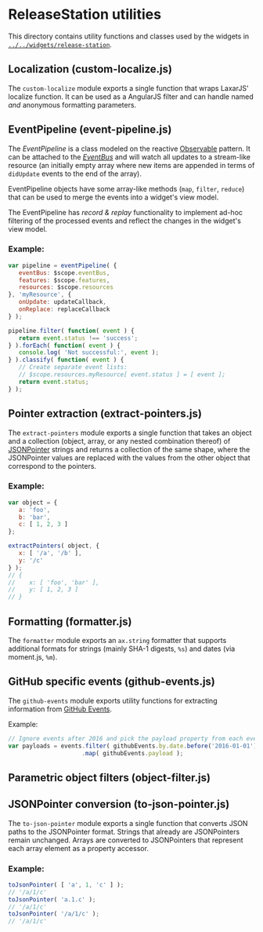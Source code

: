 # ReleaseStation utilities

This directory contains utility functions and classes used by the widgets in
[`../../widgets/release-station`](../../widgets/release-station).

## Localization (custom-localize.js)

The `custom-localize` module exports a single function that wraps LaxarJS'
localize function. It can be used as a AngularJS filter and can handle named
_and_ anonymous formatting parameters.

## EventPipeline (event-pipeline.js)

The _EventPipeline_ is a class modeled on the reactive [Observable][observable]
pattern.  It can be attached to the [_EventBus_][eventbus] and will watch all
updates to a stream-like resource (an initially empty array where new items
are appended in terms of `didUpdate` events to the end of the array).

EventPipeline objects have some array-like methods (`map`, `filter`, `reduce`)
that can be used to merge the events into a widget's view model.

The EventPipeline has _record & replay_ functionality to implement ad-hoc
filtering of the processed events and reflect the changes in the widget's
view model.

### Example:

```javascript
var pipeline = eventPipeline( {
   eventBus: $scope.eventBus,
   features: $scope.features,
   resources: $scope.resources
}, 'myResource', {
   onUpdate: updateCallback,
   onReplace: replaceCallback
} );

pipeline.filter( function( event ) {
   return event.status !== 'success';
} ).forEach( function( event ) {
   console.log( 'Not successful:', event );
} ).classify( function( event ) {
   // Create separate event lists:
   // $scope.resources.myResource[ event.status ] = [ event ];
   return event.status;
} );
```

## Pointer extraction (extract-pointers.js)

The `extract-pointers` module exports a single function that takes an object
and a collection (object, array, or any nested combination thereof) of
[JSONPointer][jsonpointer] strings and returns a collection of the same shape,
where the JSONPointer values are replaced with the values from the other object
that correspond to the pointers.

### Example:

```javascript
var object = {
   a: 'foo',
   b: 'bar',
   c: [ 1, 2, 3 ]
};

extractPointers( object, {
   x: [ '/a', '/b' ],
   y: '/c'
} );
// {
//    x: [ 'foo', 'bar' ],
//    y: [ 1, 2, 3 ]
// }

```

## Formatting (formatter.js)

The `formatter` module exports an `ax.string` formatter that supports
additional formats for strings (mainly SHA-1 digests, `%s`) and dates (via
moment.js, `%m`).

## GitHub specific events (github-events.js)

The `github-events` module exports utility functions for extracting information
from [GitHub Events][github-events].

Example:

```javascript
// Ignore events after 2016 and pick the payload property from each event
var payloads = events.filter( githubEvents.by.date.before('2016-01-01') )
                     .map( githubEvents.payload );
```

## Parametric object filters (object-filter.js)

## JSONPointer conversion (to-json-pointer.js)

The `to-json-pointer` module exports a single function that converts JSON paths
to the JSONPointer format. Strings that already are JSONPointers remain
unchanged. Arrays are converted to JSONPointers that represent each array
element as a property accessor.

### Example:

```javascript
toJsonPointer( [ 'a', 1, 'c' ] );
// '/a/1/c'
toJsonPointer( 'a.1.c' );
// '/a/1/c'
toJsonPointer( '/a/1/c' );
// '/a/1/c'
```

[observable]: https://github.com/Reactive-Extensions/RxJS/blob/master/doc/api/core/observable.md "Observable – RxJS"
[eventbus]: https://github.com/LaxarJS/laxar/blob/master/docs/manuals/events.md#the-event-bus-api "The Event Bus API – LaxarJS"
[jsonpointer]: https://tools.ietf.org/html/rfc6901 "RFC 6901 – JavaScript Object Notation (JSON) Pointer"
[github-events]: https://developer.github.com/v3/activity/events/ "Events – GitHub Developer Guide"
